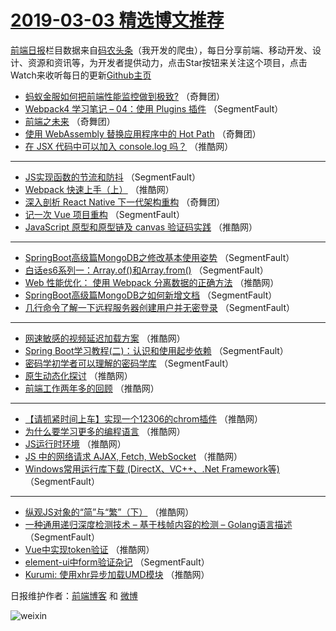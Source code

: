 # [2019-03-03 精选博文推荐](http://hao.caibaojian.com/date/2019/03/03)

[前端日报](http://caibaojian.com/c/news)栏目数据来自[码农头条](http://hao.caibaojian.com/)（我开发的爬虫），每日分享前端、移动开发、设计、资源和资讯等，为开发者提供动力，点击Star按钮来关注这个项目，点击Watch来收听每日的更新[Github主页](https://github.com/kujian/frontendDaily)
* [蚂蚁金服如何把前端性能监控做到极致?](http://hao.caibaojian.com/102494.html) （奇舞团）
* [Webpack4 学习笔记 &#8211; 04：使用 Plugins 插件](http://hao.caibaojian.com/102473.html) （SegmentFault）
* [前端之未来](http://hao.caibaojian.com/102491.html) （奇舞团）
* [使用 WebAssembly 替换应用程序中的 Hot Path](http://hao.caibaojian.com/102495.html) （奇舞团）
* [在 JSX 代码中可以加入 console.log 吗？](http://hao.caibaojian.com/102498.html) （推酷网）

***
* [JS实现函数的节流和防抖](http://hao.caibaojian.com/102474.html) （SegmentFault）
* [Webpack 快速上手（上）](http://hao.caibaojian.com/102485.html) （推酷网）
* [深入剖析 React Native 下一代架构重构](http://hao.caibaojian.com/102492.html) （奇舞团）
* [记一次 Vue 项目重构](http://hao.caibaojian.com/102469.html) （SegmentFault）
* [JavaScript 原型和原型链及 canvas 验证码实践](http://hao.caibaojian.com/102507.html) （推酷网）

***
* [SpringBoot高级篇MongoDB之修改基本使用姿势](http://hao.caibaojian.com/102480.html) （SegmentFault）
* [白话es6系列一：Array.of()和Array.from()](http://hao.caibaojian.com/102470.html) （SegmentFault）
* [Web 性能优化： 使用 Webpack 分离数据的正确方法](http://hao.caibaojian.com/102508.html) （推酷网）
* [SpringBoot高级篇MongoDB之如何新增文档](http://hao.caibaojian.com/102481.html) （SegmentFault）
* [几行命令了解一下远程服务器创建用户并无密登录](http://hao.caibaojian.com/102471.html) （SegmentFault）

***
* [网速敏感的视频延迟加载方案](http://hao.caibaojian.com/102509.html) （推酷网）
* [Spring Boot学习教程(二)：认识和使用起步依赖](http://hao.caibaojian.com/102482.html) （SegmentFault）
* [密码学初学者可以理解的密码学库](http://hao.caibaojian.com/102472.html) （SegmentFault）
* [原生动态化探讨](http://hao.caibaojian.com/102510.html) （推酷网）
* [前端工作两年多的回顾](http://hao.caibaojian.com/102483.html) （推酷网）

***
* [【请抓紧时间上车】实现一个12306的chrom插件](http://hao.caibaojian.com/102500.html) （推酷网）
* [为什么要学习更多的编程语言](http://hao.caibaojian.com/102484.html) （推酷网）
* [JS运行时环境](http://hao.caibaojian.com/102501.html) （推酷网）
* [JS 中的网络请求 AJAX, Fetch, WebSocket](http://hao.caibaojian.com/102502.html) （推酷网）
* [Windows常用运行库下载 (DirectX、VC++、.Net Framework等)](http://hao.caibaojian.com/102475.html) （SegmentFault）

***
* [纵观JS对象的“简”与“繁”（下）](http://hao.caibaojian.com/102486.html) （推酷网）
* [一种通用递归深度检测技术 &#8211; 基于栈帧内容的检测 &#8211; Golang语言描述](http://hao.caibaojian.com/102465.html) （SegmentFault）
* [Vue中实现token验证](http://hao.caibaojian.com/102503.html) （推酷网）
* [element-ui中form验证杂记](http://hao.caibaojian.com/102476.html) （SegmentFault）
* [Kurumi: 使用xhr异步加载UMD模块](http://hao.caibaojian.com/102487.html) （推酷网）

日报维护作者：[前端博客](http://caibaojian.com/) 和 [微博](http://caibaojian.com/go/weibo)

![weixin](https://user-images.githubusercontent.com/3055447/38468989-651132ac-3b80-11e8-8e6b-15122322a9d7.png)